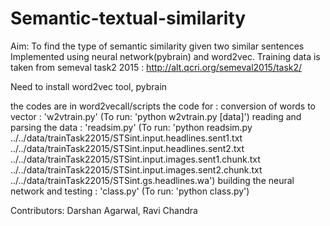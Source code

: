 Semantic-textual-similarity
===========================
Aim: To find the type of semantic similarity given two similar sentences
Implemented using neural network(pybrain) and word2vec.
Training data is taken from semeval task2 2015 : http://alt.qcri.org/semeval2015/task2/

Need to install word2vec tool, pybrain

the codes are in word2vecall/scripts
the code for :
    conversion of words to vector : 'w2vtrain.py' (To run: 'python w2vtrain.py [data]')
    reading and parsing the data  : 'readsim.py' (To run: 'python readsim.py ../../data/trainTask22015/STSint.input.headlines.sent1.txt ../../data/trainTask22015/STSint.input.headlines.sent2.txt ../../data/trainTask22015/STSint.input.images.sent1.chunk.txt ../../data/trainTask22015/STSint.input.images.sent2.chunk.txt ../../data/trainTask22015/STSint.gs.headlines.wa')
    building the neural network and testing : 'class.py' (To run: 'python class.py')

Contributors: Darshan Agarwal, Ravi Chandra
